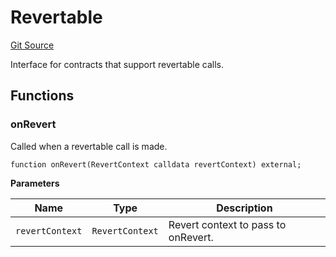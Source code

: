 # Revertable
[Git Source](https://github.com/zeta-chain/protocol-contracts/blob/aef054e72dc168bc0642efb673261c9477c170ae/contracts/Revert.sol)

Interface for contracts that support revertable calls.


## Functions
### onRevert

Called when a revertable call is made.


```solidity
function onRevert(RevertContext calldata revertContext) external;
```
**Parameters**

|Name|Type|Description|
|----|----|-----------|
|`revertContext`|`RevertContext`|Revert context to pass to onRevert.|


